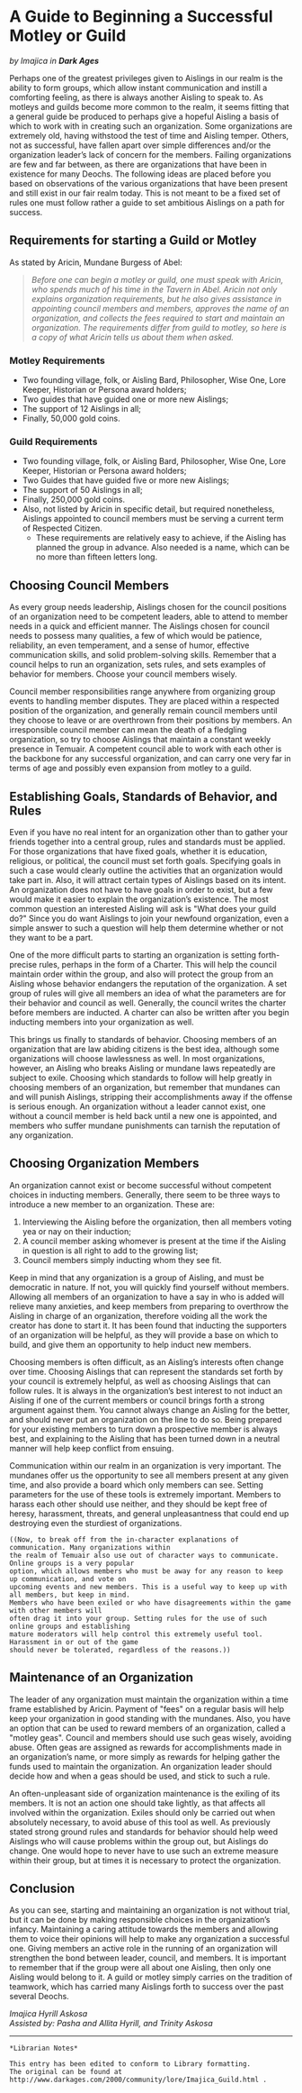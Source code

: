 # A Guide to Beginning a Successful Motley or Guild

_by Imajica in_ ___Dark Ages___

Perhaps one of the greatest privileges given to Aislings in our realm is the ability to form groups, which allow instant communication and instill a comforting feeling, as there is always another Aisling to speak to. As motleys and guilds become more common to the realm, it seems fitting that a general guide be produced to perhaps give a hopeful Aisling a basis of which to work with in creating such an organization. Some organizations are extremely old, having withstood the test of time and Aisling temper. Others, not as successful, have fallen apart over simple differences and/or the organization leader’s lack of concern for the members. Failing organizations are few and far between, as there are organizations that have been in existence for many Deochs. The following ideas are placed before you based on observations of the various organizations that have been present and still exist in our fair realm today. This is not meant to be a fixed set of rules one must follow rather a guide to set ambitious Aislings on a path for success.

## Requirements for starting a Guild or Motley

As stated by Aricin, Mundane Burgess of Abel:

>_Before one can begin a motley or guild, one must speak with Aricin, who spends much of his time in the Tavern in Abel. Aricin not only explains organization requirements, but he also gives assistance in appointing council members and members, approves the name of an organization, and collects the fees required to start and maintain an organization. The requirements differ from guild to motley, so here is a copy of what Aricin tells us about them when asked._

### Motley Requirements

+ Two founding village, folk, or Aisling Bard, Philosopher, Wise One, Lore Keeper, Historian or Persona award holders;  
+ Two guides that have guided one or more new Aislings;  
+ The support of 12 Aislings in all;  
+ Finally, 50,000 gold coins.  

### Guild Requirements

+ Two founding village, folk, or Aisling Bard, Philosopher, Wise One, Lore Keeper, Historian or Persona award holders;  
+ Two Guides that have guided five or more new Aislings;  
+ The support of 50 Aislings in all;  
+ Finally, 250,000 gold coins.  
+ Also, not listed by Aricin in specific detail, but required nonetheless, Aislings appointed to council members must be serving a current term of Respected Citizen.  
    + These requirements are relatively easy to achieve, if the Aisling has planned the group in advance. Also needed is a name, which can be no more than fifteen letters long.
    
## Choosing Council Members

As every group needs leadership, Aislings chosen for the council positions of an organization need to be competent leaders, able to attend to member needs in a quick and efficient manner. The Aislings chosen for council needs to possess many qualities, a few of which would be patience, reliability, an even temperament, and a sense of humor, effective communication skills, and solid problem-solving skills. Remember that a council helps to run an organization, sets rules, and sets examples of behavior for members. Choose your council members wisely.

Council member responsibilities range anywhere from organizing group events to handling member disputes. They are placed within a respected position of the organization, and generally remain council members until they choose to leave or are overthrown from their positions by members. An irresponsible council member can mean the death of a fledgling organization, so try to choose Aislings that maintain a constant weekly presence in Temuair. A competent council able to work with each other is the backbone for any successful organization, and can carry one very far in terms of age and possibly even expansion from motley to a guild.

## Establishing Goals, Standards of Behavior, and Rules

Even if you have no real intent for an organization other than to gather your friends together into a central group, rules and standards must be applied. For those organizations that have fixed goals, whether it is education, religious, or political, the council must set forth goals. Specifying goals in such a case would clearly outline the activities that an organization would take part in. Also, it will attract certain types of Aislings based on its intent. An organization does not have to have goals in order to exist, but a few would make it easier to explain the organization’s existence. The most common question an interested Aisling will ask is "What does your guild do?" Since you do want Aislings to join your newfound organization, even a simple answer to such a question will help them determine whether or not they want to be a part.

One of the more difficult parts to starting an organization is setting forth-precise rules, perhaps in the form of a Charter. This will help the council maintain order within the group, and also will protect the group from an Aisling whose behavior endangers the reputation of the organization. A set group of rules will give all members an idea of what the parameters are for their behavior and council as well. Generally, the council writes the charter before members are inducted. A charter can also be written after you begin inducting members into your organization as well.

This brings us finally to standards of behavior. Choosing members of an organization that are law abiding citizens is the best idea, although some organizations will choose lawlessness as well. In most organizations, however, an Aisling who breaks Aisling or mundane laws repeatedly are subject to exile. Choosing which standards to follow will help greatly in choosing members of an organization, but remember that mundanes can and will punish Aislings, stripping their accomplishments away if the offense is serious enough. An organization without a leader cannot exist, one without a council member is held back until a new one is appointed, and members who suffer mundane punishments can tarnish the reputation of any organization.

## Choosing Organization Members

An organization cannot exist or become successful without competent choices in inducting members. Generally, there seem to be three ways to introduce a new member to an organization. These are:

1. Interviewing the Aisling before the organization, then all members voting yea or nay on their induction;  
2. A council member asking whomever is present at the time if the Aisling in question is all right to add to the growing list;  
3. Council members simply inducting whom they see fit.  

Keep in mind that any organization is a group of Aisling, and must be democratic in nature. If not, you will quickly find yourself without members. Allowing all members of an organization to have a say in who is added will relieve many anxieties, and keep members from preparing to overthrow the Aisling in charge of an organization, therefore voiding all the work the creator has done to start it. It has been found that inducting the supporters of an organization will be helpful, as they will provide a base on which to build, and give them an opportunity to help induct new members.

Choosing members is often difficult, as an Aisling’s interests often change over time. Choosing Aislings that can represent the standards set forth by your council is extremely helpful, as well as choosing Aislings that can follow rules. It is always in the organization’s best interest to not induct an Aisling if one of the current members or council brings forth a strong argument against them. You cannot always change an Aisling for the better, and should never put an organization on the line to do so. Being prepared for your existing members to turn down a prospective member is always best, and explaining to the Aisling that has been turned down in a neutral manner will help keep conflict from ensuing.

Communication within our realm in an organization is very important. The mundanes offer us the opportunity to see all members present at any given time, and also provide a board which only members can see. Setting parameters for the use of these tools is extremely important. Members to harass each other should use neither, and they should be kept free of heresy, harassment, threats, and general unpleasantness that could end up destroying even the sturdiest of organizations.

```
((Now, to break off from the in-character explanations of communication. Many organizations within 
the realm of Temuair also use out of character ways to communicate. Online groups is a very popular 
option, which allows members who must be away for any reason to keep up communication, and vote on 
upcoming events and new members. This is a useful way to keep up with all members, but keep in mind. 
Members who have been exiled or who have disagreements within the game with other members will 
often drag it into your group. Setting rules for the use of such online groups and establishing 
mature moderators will help control this extremely useful tool. Harassment in or out of the game 
should never be tolerated, regardless of the reasons.))
```

## Maintenance of an Organization

The leader of any organization must maintain the organization within a time frame established by Aricin. Payment of "fees" on a regular basis will help keep your organization in good standing with the mundanes. Also, you have an option that can be used to reward members of an organization, called a "motley geas". Council and members should use such geas wisely, avoiding abuse. Often geas are assigned as rewards for accomplishments made in an organization’s name, or more simply as rewards for helping gather the funds used to maintain the organization. An organization leader should decide how and when a geas should be used, and stick to such a rule.

An often-unpleasant side of organization maintenance is the exiling of its members. It is not an action one should take lightly, as that affects all involved within the organization. Exiles should only be carried out when absolutely necessary, to avoid abuse of this tool as well. As previously stated strong ground rules and standards for behavior should help weed Aislings who will cause problems within the group out, but Aislings do change. One would hope to never have to use such an extreme measure within their group, but at times it is necessary to protect the organization.

 

## Conclusion

As you can see, starting and maintaining an organization is not without trial, but it can be done by making responsible choices in the organization’s infancy. Maintaining a caring attitude towards the members and allowing them to voice their opinions will help to make any organization a successful one. Giving members an active role in the running of an organization will strengthen the bond between leader, council, and members. It is important to remember that if the group were all about one Aisling, then only one Aisling would belong to it. A guild or motley simply carries on the tradition of teamwork, which has carried many Aislings forth to success over the past several Deochs.

_Imajica Hyrill Askosa_  
_Assisted by: Pasha and Allita Hyrill, and Trinity Askosa_

***

```
*Librarian Notes*

This entry has been edited to conform to Library formatting.
The original can be found at http://www.darkages.com/2000/community/lore/Imajica_Guild.html .
```

